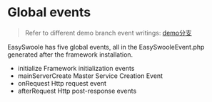 # Global events

> Refer to different demo branch event writings: [demo分支](https://github.com/easy-swoole/demo/branches)

EasySwoole has five global events, all in the EasySwooleEvent.php generated after the framework installation.

- initialize Framework initialization events
- mainServerCreate Master Service Creation Event
- onRequest Http request event
- afterRequest Http post-response events
